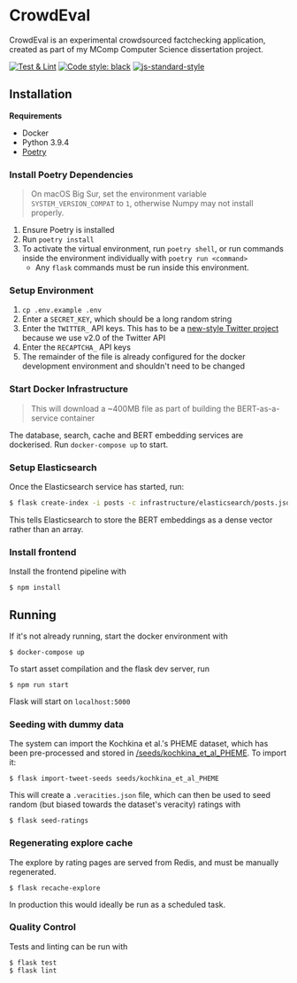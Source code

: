 # CrowdEval

CrowdEval is an experimental crowdsourced factchecking application, created as part of my MComp Computer Science dissertation project.

[![Test & Lint](https://github.com/freddyheppell/crowdeval/actions/workflows/test.yml/badge.svg)](https://github.com/freddyheppell/crowdeval/actions/workflows/test.yml) [![Code style: black](https://img.shields.io/badge/code%20style-black-000000.svg)](https://github.com/psf/black) [![js-standard-style](https://img.shields.io/badge/code%20style-standard-brightgreen.svg)](http://standardjs.com)

## Installation

**Requirements**
* Docker
* Python 3.9.4
* [Poetry](https://python-poetry.org/)

### Install Poetry Dependencies
> On macOS Big Sur, set the environment variable `SYSTEM_VERSION_COMPAT` to `1`, otherwise Numpy may not install properly.

1. Ensure Poetry is installed
2. Run `poetry install`
3. To activate the virtual environment, run `poetry shell`, or run commands inside the environment individually with `poetry run <command>`
    * Any `flask` commands must be run inside this environment.

### Setup Environment
1. `cp .env.example .env`
2. Enter a `SECRET_KEY`, which should be a long random string
2. Enter the `TWITTER_` API keys. This has to be a [new-style Twitter project](https://developer.twitter.com/en/docs/projects/overview) because we use v2.0 of the Twitter API 
3. Enter the `RECAPTCHA_` API keys
4. The remainder of the file is already configured for the docker development environment and shouldn't need to be changed

### Start Docker Infrastructure

> This will download a ~400MB file as part of building the BERT-as-a-service container

The database, search, cache and BERT embedding services are dockerised. Run `docker-compose up` to start.

### Setup Elasticsearch

Once the Elasticsearch service has started, run:

```bash
$ flask create-index -i posts -c infrastructure/elasticsearch/posts.json
```

This tells Elasticsearch to store the BERT embeddings as a dense vector rather than an array.

### Install frontend

Install the frontend pipeline with

```shell
$ npm install
```


## Running

If it's not already running, start the docker environment with

```shell
$ docker-compose up
```

To start asset compilation and the flask dev server, run

```shell
$ npm run start
```

Flask will start on `localhost:5000`

### Seeding with dummy data

The system can import the Kochkina et al.'s PHEME dataset, which has been pre-processed and stored in [/seeds/kochkina_et_al_PHEME](/seeds/kochkina_et_al_PHEME). To import it:

```shell
$ flask import-tweet-seeds seeds/kochkina_et_al_PHEME
```

This will create a `.veracities.json` file, which can then be used to seed random (but biased towards the dataset's veracity) ratings with

```shell
$ flask seed-ratings
```

### Regenerating explore cache

The explore by rating pages are served from Redis, and must be manually regenerated.

```shell
$ flask recache-explore
```

In production this would ideally be run as a scheduled task.

### Quality Control

Tests and linting can be run with

```shell
$ flask test
$ flask lint
```